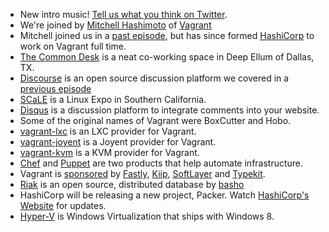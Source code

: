 * New intro music! [Tell us what you think on Twitter](https://twitter.com/thechangelog).
* We're joined by [Mitchell Hashimoto](http://twitter.com/mitchellh) of [Vagrant](http://vagrantup.com)
* Mitchell joined us in a [past episode](https://changelog.com/podcast/72), but has since formed [HashiCorp](http://www.hashicorp.com/) to work on Vagrant full time.
* [The Common Desk](http://thecommondesk.com/) is a neat co-working space in Deep Ellum of Dallas, TX.
* [Discourse](http://discourse.org) is an open source discussion platform we covered in a [previous episode](https://changelog.com/podcast/86)
* [SCaLE](https://www.socallinuxexpo.org/scale11x) is a Linux Expo in Southern California.
* [Disqus](http://disqus.com) is a discussion platform to integrate comments into your website.
* Some of the original names of Vagrant were BoxCutter and Hobo.
* [vagrant-lxc](https://github.com/fgrehm/vagrant-lxc) is an LXC provider for Vagrant.
* [vagrant-joyent](https://github.com/someara/vagrant-joyent) is a Joyent provider for Vagrant.
* [vagrant-kvm](https://github.com/adrahon/vagrant-kvm) is a KVM provider for Vagrant.
* [Chef](http://www.opscode.com/chef/) and [Puppet](https://puppetlabs.com/) are two products that help automate infrastructure.
* Vagrant is [sponsored](http://www.vagrantup.com/sponsors.html) by [Fastly](http://www.fastly.com/), [Kiip](http://kiip.com/), [SoftLayer](http://softlayer.com) and [Typekit](https://typekit.com/).
* [Riak](http://basho.com/riak/) is an open source, distributed database by [basho](http://basho.com)
* HashiCorp will be releasing a new project, Packer. Watch [HashiCorp's Website](http://hashicorp.com) for updates.
* [Hyper-V](http://www.microsoft.com/en-us/server-cloud/hyper-v-server/default.aspx) is Windows Virtualization that ships with Windows 8.
